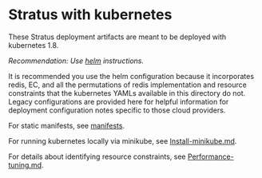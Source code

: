# Stratus with kubernetes

These Stratus deployment artifacts are meant to be deployed with kubernetes 1.8.

_Recommendation: Use [helm](helm) instructions._
<p/>
It is recommended you use the helm configuration because it incorporates redis, EC, and all the permutations of redis implementation and resource constraints that the kubernetes YAMLs available in this directory do not. Legacy configurations are provided here for helpful information for deployment configuration notes specific to those cloud providers.

For static manifests, see [manifests](manifests).

For running kubernetes locally via minikube, see [Install-minikube.md](./Install-minikube.md).

For details about identifying resource constraints, see [Performance-tuning.md](./Performance-tuning.md). 

